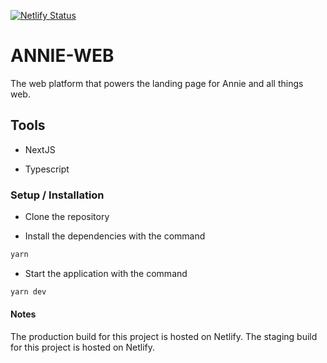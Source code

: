 [![Netlify Status](https://api.netlify.com/api/v1/badges/ecb3652f-365d-416f-8ce9-5011a537df8c/deploy-status)](https://app.netlify.com/sites/annie-prod/deploys)

# ANNIE-WEB

The web platform that powers the landing page for Annie and all things web.

## Tools

* NextJS

* Typescript

### Setup / Installation

* Clone the repository

* Install the dependencies with the command

```sh
yarn
```

* Start the application with the command

```sh
yarn dev
```

#### Notes

The production build for this project is hosted on Netlify.
The staging build for this project is hosted on Netlify.
